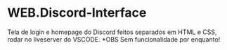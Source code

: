 # WEB.Discord-Interface
Tela de login e homepage do Discord feitos separados em HTML e CSS, rodar no liveserver do VSCODE. *OBS Sem funcionalidade por enquanto!
